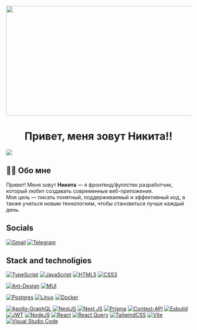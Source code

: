 <br clear="both">

<div align="center">
  <img height="300" width="600" src="https://user-images.githubusercontent.com/74038190/225813708-98b745f2-7d22-48cf-9150-083f1b00d6c9.gif"  />
</div>

<h1 align="center">Привет, меня зовут Никита!!</h1>

![](https://github-readme-stats.vercel.app/api/top-langs/?username=NikitaBasmanov&size_weight=0.0&count_weight=0.5&byte_count=0.5&repo_count=0.5&theme=dark&hide_border=false&include_all_commits=false&count_private=false)

## 👨‍💻 Обо мне

Привет! Меня зовут **Никита** — я фронтенд/фуллстек разработчик, который любит создавать современные веб-приложения.  
Моя цель — писать понятный, поддерживаемый и эффективный код, а также учиться новым технологиям, чтобы становиться лучше каждый день.

## Socials

[![Gmail](https://img.shields.io/badge/Gmail-D14836?style=for-the-badge&logo=gmail&logoColor=white)]("Nicitabasmanov@gmail.com")
[![Telegram](https://img.shields.io/badge/Telegram-2CA5E0?style=for-the-badge&logo=telegram&logoColor=white)]("https://t.me/nicita_basmanov")
<br />

## Stack and technoligies

[![TypeScript](https://img.shields.io/badge/typescript-%23007ACC.svg?style=for-the-badge&logo=typescript&logoColor=white)](#)
[![JavaScript](https://img.shields.io/badge/javascript-%23323330.svg?style=for-the-badge&logo=javascript&logoColor=%23F7DF1E)](#)
[![HTML5](https://img.shields.io/badge/html5-%23E34F26.svg?style=for-the-badge&logo=html5&logoColor=white)](#)
[![CSS3](https://img.shields.io/badge/css3-%231572B6.svg?style=for-the-badge&logo=css3&logoColor=white)](#)

[![Ant-Design](https://img.shields.io/badge/-AntDesign-%230170FE?style=for-the-badge&logo=ant-design&logoColor=white)](#)
[![MUI](https://img.shields.io/badge/MUI-%230081CB.svg?style=for-the-badge&logo=mui&logoColor=white)](#)

[![Postgres](https://img.shields.io/badge/postgres-%23316192.svg?style=for-the-badge&logo=postgresql&logoColor=white)](#)
[![Linux](https://img.shields.io/badge/Linux-FCC624?style=for-the-badge&logo=linux&logoColor=black)](#)
[![Docker](https://img.shields.io/badge/docker-%230db7ed.svg?style=for-the-badge&logo=docker&logoColor=white)](#)

[![Apollo-GraphQL](https://img.shields.io/badge/-ApolloGraphQL-311C87?style=for-the-badge&logo=apollo-graphql)](#)
[![NestJS](https://img.shields.io/badge/nestjs-%23E0234E.svg?style=for-the-badge&logo=nestjs&logoColor=white)](#)
[![Next JS](https://img.shields.io/badge/Next-black?style=for-the-badge&logo=next.js&logoColor=white)](#)
[![Prisma](https://img.shields.io/badge/Prisma-3982CE?style=for-the-badge&logo=Prisma&logoColor=white)](#)
[![Context-API](https://img.shields.io/badge/Context--Api-000000?style=for-the-badge&logo=react)](#)
[![Esbuild](https://img.shields.io/badge/esbuild-%23FFCF00.svg?style=for-the-badge&logo=esbuild&logoColor=black)](#)
[![JWT](https://img.shields.io/badge/JWT-black?style=for-the-badge&logo=JSON%20web%20tokens)](#)
[![NodeJS](https://img.shields.io/badge/node.js-6DA55F?style=for-the-badge&logo=node.js&logoColor=white)](#)
[![React](https://img.shields.io/badge/react-%2320232a.svg?style=for-the-badge&logo=react&logoColor=%2361DAFB)](#)
[![React Query](https://img.shields.io/badge/-React%20Query-FF4154?style=for-the-badge&logo=react%20query&logoColor=white)](#)
[![TailwindCSS](https://img.shields.io/badge/tailwindcss-%2338B2AC.svg?style=for-the-badge&logo=tailwind-css&logoColor=white)](#)
[![Vite](https://img.shields.io/badge/vite-%23646CFF.svg?style=for-the-badge&logo=vite&logoColor=white)](#)
[![Visual Studio Code](https://img.shields.io/badge/Visual%20Studio%20Code-0078d7.svg?style=for-the-badge&logo=visual-studio-code&logoColor=white)](#)
